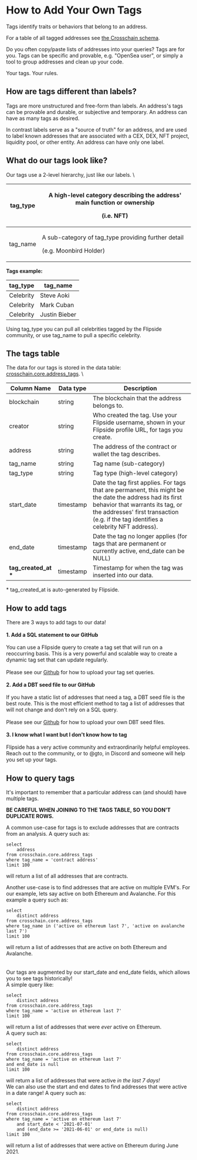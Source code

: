 # How to Add Your Own Tags

Tags identify traits or behaviors that belong to an address.&#x20;

For a table of all tagged addresses see [the Crosschain schema](broken-reference).&#x20;

Do you often copy/paste lists of addresses into your queries? Tags are for you. Tags can be specific and provable, e.g. "OpenSea user", or simply a tool to group addresses and clean up your code.&#x20;

Your tags. Your rules.&#x20;

## How are tags different than labels?&#x20;

Tags are more unstructured and free-form than labels. An address's tags can be provable and durable, or subjective and temporary. An address can have as many tags as desired.&#x20;

In contrast labels serve as a "source of truth" for an address, and are used to label known addresses that are associated with a CEX, DEX, NFT project, liquidity pool, or other entity. An address can have only one label.&#x20;



## What do our tags look like?

Our tags use a 2-level hierarchy, just like our labels. \


| tag\_type | <p>A high-level category describing the address' main function or ownership </p><p>(i.e. NFT)</p> |
| --------- | ------------------------------------------------------------------------------------------------- |
| tag\_name | <p>A sub-category of tag_type providing further detail </p><p>(e.g. Moonbird Holder)</p>          |

**Tags example:**

| tag\_type | tag\_name     |
| --------- | ------------- |
| Celebrity | Steve Aoki    |
| Celebrity | Mark Cuban    |
| Celebrity | Justin Bieber |

Using ta&#x67;_\__&#x74;ype you can pull all celebrities tagged by the Flipside community, or use tag\_name to pull a specific celebrity.

## The tags table

The data for our tags is stored in the data table: [crosschain.core.address\_tags](broken-reference). \


| Column Name             | Data type | Description                                                                                                                                                                                                                         |
| ----------------------- | --------- | ----------------------------------------------------------------------------------------------------------------------------------------------------------------------------------------------------------------------------------- |
| blockchain              | string    | The blockchain that the address belongs to.                                                                                                                                                                                         |
| creator                 | string    | Who created the tag. Use your Flipside username, shown in your Flipside profile URL, for tags you create.                                                                                                                           |
| address                 | string    | The address of the contract or wallet the tag describes.                                                                                                                                                                            |
| tag\_name               | string    | Tag name (sub-category)                                                                                                                                                                                                             |
| tag\_type               | string    | Tag type (high-level category)                                                                                                                                                                                                      |
| start\_date             | timestamp | Date the tag first applies. For tags that are permanent, this might be the date the address had its first behavior that warrants its tag, or the addresses' first transaction (e.g. if the tag identifies a celebrity NFT address). |
| end\_date               | timestamp | Date the tag no longer applies (for tags that are permanent or currently active, end\_date can be NULL)                                                                                                                             |
| **tag\_created\_at \*** | timestamp | Timestamp for when the tag was inserted into our data.                                                                                                                                                                              |

\* tag\_created\_at is auto-generated by Flipside.

## How to add tags

There are 3 ways to add tags to our data!\
\
**1. Add a SQL statement to our GitHub**\
\
You can use a Flipside query to create a tag set that will run on a reoccurring basis. This is a very powerful and scalable way to create a dynamic tag set that can update regularly. \
\
Please see our [Github](https://github.com/FlipsideCrypto/crosschain-models) for how to upload your tag set queries. \
\
**2. Add a DBT seed file to our GitHub**\
\
If you have a static list of addresses that need a tag, a DBT seed file is the best route. This is the most efficient method to tag a list of addresses that will not change and don't rely on a SQL query. \
\
Please see our [Github](https://github.com/FlipsideCrypto/crosschain-models) for how to upload your own DBT seed files.\
\
**3. I know what I want but I don't know how to tag**\
\
Flipside has a very active community and extraordinarily helpful employees. Reach out to the community, or to @gto, in Discord and someone will help you set up your tags.&#x20;



## How to query tags

It's important to remember that a particular address can (and should) have multiple tags.&#x20;

**BE CAREFUL WHEN JOINING TO THE TAGS TABLE, SO YOU DON'T DUPLICATE ROWS.**&#x20;



A common use-case for tags is to exclude addresses that are contracts from an analysis. A query such as:

```
select 
    address 
from crosschain.core.address_tags 
where tag_name = 'contract address' 
limit 100
```

will return a list of all addresses that are contracts.&#x20;



Another use-case is to find addresses that are active on multiple EVM's. For our example, lets say active on both Ethereum and Avalanche. For this example a query such as:

```
select 
    distinct address
from crosschain.core.address_tags 
where tag_name in ('active on ethereum last 7', 'active on avalanche last 7') 
limit 100
```

will return a list of addresses that are active on both Ethereum and Avalanche. \
\
\
Our tags are augmented by our start\_date and end\_date fields, which allows you to see tags historically!\
A simple query like:

```
select 
    distinct address
from crosschain.core.address_tags 
where tag_name = 'active on ethereum last 7' 
limit 100
```

will return a list of addresses that were _ever_ active on Ethereum. \
A query such as:

```
select 
    distinct address
from crosschain.core.address_tags 
where tag_name = 'active on ethereum last 7' 
and end_date is null
limit 100
```

will return a list of addresses that were active _in the last 7 days!_\
We can also use the start and end dates to find addresses that were active in a date range! A query such as:

```
select 
    distinct address
from crosschain.core.address_tags 
where tag_name = 'active on ethereum last 7' 
    and start_date < '2021-07-01'
    and (end_date >= '2021-06-01' or end_date is null)
limit 100
```

will return a list of addresses that were active on Ethereum during June 2021.
